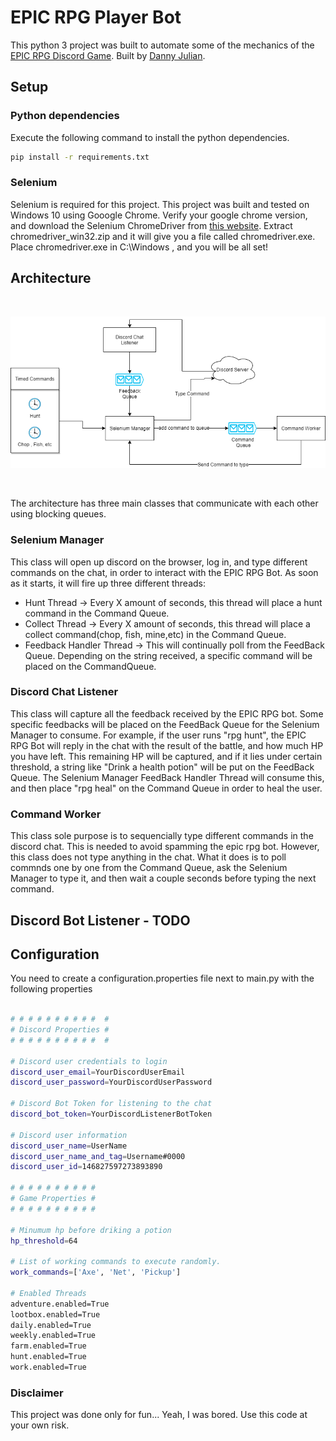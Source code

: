 # EPIC RPG Player Bot

This python 3 project was built to automate some of the mechanics of the [EPIC RPG Discord Game](https://top.gg/bot/555955826880413696). Built by [Danny Julian](https://github.com/DanielJulian).

## Setup

### Python dependencies
Execute the following command to install the python dependencies.

```bash
pip install -r requirements.txt 
```

### Selenium 
Selenium is required for this project. This project was built and tested on Windows 10 using Gooogle Chrome.
Verify your google chrome version, and download the Selenium ChromeDriver from [this website](https://sites.google.com/a/chromium.org/chromedriver/downloads).
Extract chromedriver_win32.zip and it will give you a file called chromedriver.exe. 
Place chromedriver.exe in C:\Windows , and you will be all set!

## Architecture
<br/>
<p align="center">
  <img src="architecture.png" alt="Architecture">
</p>
<br/>

The architecture has three main classes that communicate with each other using blocking queues.

### Selenium Manager
This class will open up discord on the browser, log in, and type different commands on the chat, in order to interact with the EPIC RPG Bot.
As soon as it starts, it will fire up three different threads:
- Hunt Thread    -> Every X amount of seconds, this thread will place a hunt command in the Command Queue.
- Collect Thread -> Every X amount of seconds, this thread will place a collect command(chop, fish, mine,etc) in the Command Queue.
- Feedback Handler Thread -> This will continually poll from the FeedBack Queue. Depending on the string received, a specific command will be placed on the CommandQueue.

### Discord Chat Listener
This class will capture all the feedback received by the EPIC RPG bot. Some specific feedbacks will be placed on the FeedBack Queue for the Selenium Manager to consume. 
For example, if the user runs "rpg hunt", the EPIC RPG Bot will reply in the chat with the result of the battle, and how much HP you have left.
This remaining HP will be captured, and if it lies under certain threshold, a string like "Drink a health potion" will be put on the FeedBack Queue.
The Selenium Manager FeedBack Handler Thread will consume this, and then place "rpg heal" on the Command Queue in order to heal the user.

### Command Worker
This class sole purpose is to sequencially type different commands in the discord chat. This is needed to avoid spamming the epic rpg bot.
However, this class does not type anything in the chat. What it does is to poll commnds one by one from the Command Queue, ask the Selenium Manager to type it, 
and then wait a couple seconds before typing the next command.

## Discord Bot Listener - TODO


## Configuration

You need to create a configuration.properties file next to main.py with the following properties

```bash

# # # # # # # # # #  #
# Discord Properties #
# # # # # # # # # #  #

# Discord user credentials to login
discord_user_email=YourDiscordUserEmail
discord_user_password=YourDiscordUserPassword

# Discord Bot Token for listening to the chat
discord_bot_token=YourDiscordListenerBotToken

# Discord user information
discord_user_name=UserName
discord_user_name_and_tag=Username#0000
discord_user_id=146827597273893890

# # # # # # # # # #
# Game Properties #
# # # # # # # # # #

# Minumum hp before driking a potion
hp_threshold=64

# List of working commands to execute randomly.
work_commands=['Axe', 'Net', 'Pickup']

# Enabled Threads
adventure.enabled=True
lootbox.enabled=True
daily.enabled=True
weekly.enabled=True
farm.enabled=True
hunt.enabled=True
work.enabled=True

```


### Disclaimer
This project was done only for fun... Yeah, I was bored.
Use this code at your own risk.
